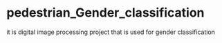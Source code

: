 # pedestrian_Gender_classification
it is digital image processing project that is used for gender classification
